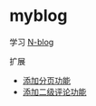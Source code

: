# myblog

学习 [N-blog](https://github.com/nswbmw/N-blog)

扩展

* [添加分页功能](abc/添加分页功能.md)
* [添加二级评论功能](abc/添加二级评论功能.md)
